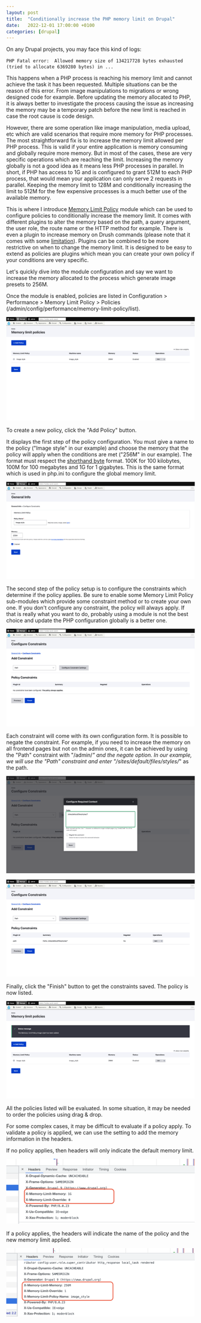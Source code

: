 ```yaml
---
layout: post
title:  "Conditionally increase the PHP memory limit on Drupal"
date:   2022-12-01 17:00:00 +0100
categories: [drupal]
---
```

On any Drupal projects, you may face this kind of logs:
```
PHP Fatal error:  Allowed memory size of 134217728 bytes exhausted (tried to allocate 6369280 bytes) in ...
```

This happens when a PHP process is reaching his memory limit and cannot achieve the
task it has been requested. Multiple situations can be the reason of this error. From image
manipulations to migrations or wrong designed code for example. Before
updating the memory allocated to PHP, it is always better to investigate the 
process causing the issue as increasing the memory may be a temporary patch before
the new limit is reached in case the root cause is code design.

However, there are some operation like image manipulation, media upload, etc which are
valid scenarios that require more memory for PHP processes. The most straightforward
fix is to increase the memory limit allowed per PHP process. This is valid if your
entire application is memory consuming and globally require more memory. But in most of
the cases, these are very specific operations which are reaching the limit. Increasing
the memory globally is not a good idea as it means less PHP processes in parallel. In short, if
PHP has access to 1G and is configured to grant 512M to each PHP process, that would
mean your application can only serve 2 requests in parallel. Keeping the memory limit to 128M and
conditionally increasing the limit to 512M for the few expensive processes is a much better
use of the available memory.

This is where I introduce [Memory Limit Policy](https://www.drupal.org/project/memory_limit_policy)
module which can be used to configure policies to conditionally increase the memory
limit. It comes with different plugins to alter the memory based on the path, a query argument,
the user role, the route name or the HTTP method for example. There is even a plugin to
increase memory on Drush commands (please note that it comes with some [limitation](https://www.drupal.org/project/memory_limit_policy/issues/3276442)). Plugins can be combined
to be more restrictive on when to change the memory limit. It is designed to be easy to extend as policies 
are plugins which mean you can create your own policy if your conditions are very
specific.

Let's quickly dive into the module configuration and say we want to increase the
memory allocated to the process which generate image presets to 256M.

Once the module is enabled, policies are listed in
Configuration > Performance > Memory Limit Policy > Policies
(/admin/config/performance/memory-limit-policy/list).

![](/assets/2022-12-01-drupal-memory-limit/memory-limit-list.png)

To create a new policy, click the "Add Policy" button.

It displays the first step of
the policy configuration. You must give a name to the policy ("Image style" in our example) and choose the memory that the
policy will apply when the conditions are met ("256M" in our example). The format must respect the [shorthand byte](https://www.php.net/manual/en/faq.using.php#faq.using.shorthandbytes) format.
100K for 100 kilobytes, 100M for 100 megabytes and 1G for 1 gigabytes. This is the same
format which is used in php.ini to configure the global memory limit.

![](/assets/2022-12-01-drupal-memory-limit/memory-limit-create-step-1.png)

The second step of the policy setup is to configure the constraints which determine if the
policy applies. Be sure to enable some Memory Limit Policy sub-modules which provide
some constraint method or to create your own one. If you don't configure any constraint,
the policy will always apply. If that is really what you want to do, probably using a module
is not the best choice and update the PHP configuration globally is a better one.

![](/assets/2022-12-01-drupal-memory-limit/memory-limit-create-step-2.png)

Each constraint will come with its own configuration form. It is possible to negate the
constraint. For example, if you need to increase the memory on all frontend pages but not
on the admin ones, it can be achieved by using the "Path" constraint with "/admin/*" and the
negate option. In our example, we will use the "Path" constraint and enter "/sites/default/files/styles/*"
as the path.

![](/assets/2022-12-01-drupal-memory-limit/memory-limit-create-step-path.png)

![](/assets/2022-12-01-drupal-memory-limit/memory-limit-create-step-2-bis.png)

Finally, click the "Finish" button to get the constraints saved. The policy is now listed.

![](/assets/2022-12-01-drupal-memory-limit/memory-limit-list-2.png)

All the policies listed will be evaluated. In some situation, it may be needed to
order the policies using drag & drop.

For some complex cases, it may be difficult to evaluate if a policy apply. To validate
a policy is applied, we can use the setting to add the memory information in the headers.

If no policy applies, then headers will only indicate the default memory limit.

![](/assets/2022-12-01-drupal-memory-limit/memory-limit-headers-2.png)

If a policy applies, the headers will indicate the name of the policy and the new memory
limit applied.

![](/assets/2022-12-01-drupal-memory-limit/memory-limit-headers.png)
